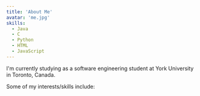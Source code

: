 ```yaml
---
title: 'About Me'
avatar: 'me.jpg'
skills:
  - Java 
  - C
  - Python
  - HTML
  - JavaScript
---
```


I'm currently studying as a software engineering student at York University in Toronto, Canada.  

Some of my interests/skills include:
